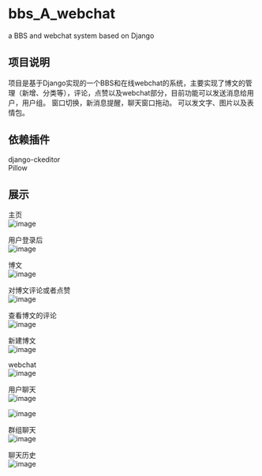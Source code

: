 # bbs_A_webchat
a BBS and webchat system based on Django

## 项目说明   
项目是基于Django实现的一个BBS和在线webchat的系统，主要实现了博文的管理（新增、分类等），评论，点赞以及webchat部分，目前功能可以发送消息给用户，用户组。 窗口切换，新消息提醒，聊天窗口拖动。 可以发文字、图片以及表情包。

## 依赖插件  
django-ckeditor   
Pillow    

## 展示    

主页    
![image](https://github.com/CHUNL09/bbs_A_webchat/blob/master/bbs/show_pics/indexpage.png)     

用户登录后    
![image](https://github.com/CHUNL09/bbs_A_webchat/blob/master/bbs/show_pics/admin.png)     

博文     
![image](https://github.com/CHUNL09/bbs_A_webchat/blob/master/bbs/show_pics/article.png)     

对博文评论或者点赞     
![image](https://github.com/CHUNL09/bbs_A_webchat/blob/master/bbs/show_pics/article_thumb_comment.png)     

查看博文的评论    
![image](https://github.com/CHUNL09/bbs_A_webchat/blob/master/bbs/show_pics/view_comments.png)     

新建博文     
![image](https://github.com/CHUNL09/bbs_A_webchat/blob/master/bbs/show_pics/createarticle.png)     

webchat     
![image](https://github.com/CHUNL09/bbs_A_webchat/blob/master/bbs/show_pics/webchat.png)    

用户聊天     
![image](https://github.com/CHUNL09/bbs_A_webchat/blob/master/bbs/show_pics/chat1.png)     

![image](https://github.com/CHUNL09/bbs_A_webchat/blob/master/bbs/show_pics/chat2.png)    

群组聊天    
![image](https://github.com/CHUNL09/bbs_A_webchat/blob/master/bbs/show_pics/groupchat.png)    

聊天历史    
![image](https://github.com/CHUNL09/bbs_A_webchat/blob/master/bbs/show_pics/chathistory.png)    
